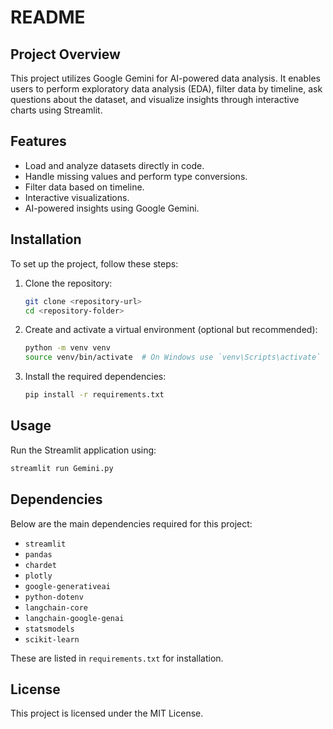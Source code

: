 # README

## Project Overview
This project utilizes Google Gemini for AI-powered data analysis. It enables users to perform exploratory data analysis (EDA), filter data by timeline, ask questions about the dataset, and visualize insights through interactive charts using Streamlit.

## Features
- Load and analyze datasets directly in code.
- Handle missing values and perform type conversions.
- Filter data based on timeline.
- Interactive visualizations.
- AI-powered insights using Google Gemini.

## Installation
To set up the project, follow these steps:

1. Clone the repository:
   ```sh
   git clone <repository-url>
   cd <repository-folder>
   ```
2. Create and activate a virtual environment (optional but recommended):
   ```sh
   python -m venv venv
   source venv/bin/activate  # On Windows use `venv\Scripts\activate`
   ```
3. Install the required dependencies:
   ```sh
   pip install -r requirements.txt
   ```

## Usage
Run the Streamlit application using:
```sh
streamlit run Gemini.py
```

## Dependencies
Below are the main dependencies required for this project:
- `streamlit`
- `pandas`
- `chardet`
- `plotly`
- `google-generativeai`
- `python-dotenv`
- `langchain-core`
- `langchain-google-genai`
- `statsmodels`
- `scikit-learn`

These are listed in `requirements.txt` for installation.

## License
This project is licensed under the MIT License.

